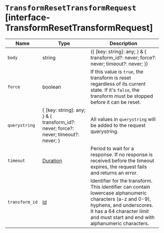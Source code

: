 # `TransformResetTransformRequest` [interface-TransformResetTransformRequest]

| Name | Type | Description |
| - | - | - |
| `body` | string | ({ [key: string]: any; } & { transform_id?: never; force?: never; timeout?: never; }) | All values in `body` will be added to the request body. |
| `force` | boolean | If this value is `true`, the transform is reset regardless of its current state. If it's `false`, the transform must be stopped before it can be reset. |
| `querystring` | { [key: string]: any; } & { transform_id?: never; force?: never; timeout?: never; } | All values in `querystring` will be added to the request querystring. |
| `timeout` | [Duration](./Duration.md) | Period to wait for a response. If no response is received before the timeout expires, the request fails and returns an error. |
| `transform_id` | [Id](./Id.md) | Identifier for the transform. This identifier can contain lowercase alphanumeric characters (a-z and 0-9), hyphens, and underscores. It has a 64 character limit and must start and end with alphanumeric characters. |
